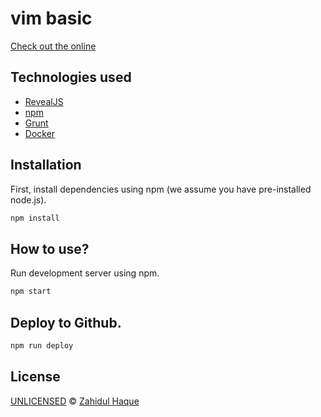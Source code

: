 # vim basic
> 

[Check out the online](https://opodartho.github.io/vim-basic)

## Technologies used
- [RevealJS](https://github.com/hakimel/reveal.js)
- [npm](https://github.com/npm/cli)
- [Grunt](https://gruntjs.com)
- [Docker](https://www.docker.com)

## Installation
First, install dependencies using npm (we assume you have pre-installed node.js).
```bash
npm install
```

## How to use?
Run development server using npm.
```bash
npm start
```

## Deploy to Github.
```bash
npm run deploy
```




## License

[UNLICENSED](LICENSE) © [Zahidul Haque](https://github.com/opodartho)

